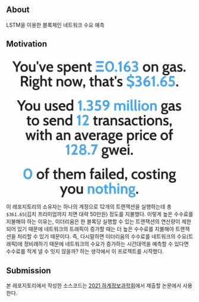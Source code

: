 ## About
LSTM을 이용한 블록체인 네트워크 수요 예측

## Motivation
![GAS_FEE_SPENT](./images/gasfee.png)
이 레포지토리의 소유자는 하나의 계정으로 12개의 트랜잭션을 실행하는데 총 `$361.65`(김치 프리미엄까지 치면 대략 50만원) 정도를 지불했다. 이렇게 높은 수수료를 지불해야 하는 이유는, 이더리움은 한 블록당 실행할 수 있는 트랜잭션의 연산량이 제한되어 있기 때문에 네트워크의 트래픽이 증가할 때는 더 높은 수수료를 지불해야 트랜잭션을 처리할 수 있기 때문이다. 즉, 다시말하면 이더리움의 수수료를 네트워크의 수요(트래픽)에 정비례하기 때문에 네트워크의 수요가 증가하는 시간대역을 예측할 수 있다면 수수료를 적게 낼 수 잇지 않을까? 하는 생각에서 이 프로젝트를 시작했다.

## Submission
본 레포지토리에서 작성한 소스코드는 [2021 하계정보과학회](http://kiise.or.kr/conference/kcc/2021/)에서 제출할 논문에서 사용한다.